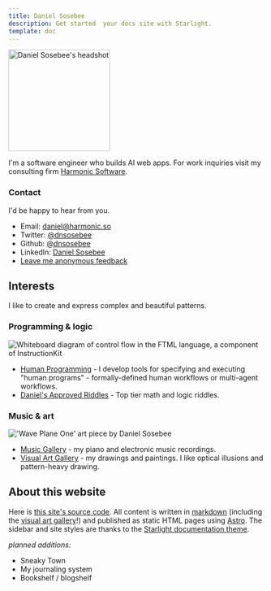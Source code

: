 ```yaml
---
title: Daniel Sosebee
description: Get started  your docs site with Starlight.
template: doc
---
```


<img src="/assets/photos/profile.jpg" alt="Daniel Sosebee's headshot" class="rounded-xl"  width="200" height="200" />

I'm a software engineer who builds AI web apps. For work inquiries visit my consulting firm [Harmonic Software](https://harmonic.so).

### Contact
I'd be happy to hear from you.

- Email: <a href="mailto:daniel@harmonic.so">daniel@harmonic.so</a>
- Twitter: <a href="https://twitter.com/dnsosebee" target="_blank">@dnsosebee</a>
- Github: <a href="https://github.com/dnsosebee" target="_blank">@dnsosebee</a>
- LinkedIn: <a href="https://www.linkedin.com/in/danielsosebee/" target="_blank">Daniel Sosebee</a>
- <a href="https://www.admonymous.co/dnsosebee" target="_blank">Leave me anonymous feedback</a>


## Interests

I like to create and express complex and beautiful patterns.

### Programming & logic

![Whiteboard diagram of control flow in the FTML language, a component of InstructionKit](/assets/ftml-whiteboard.jpg)

- [Human Programming](/human-programming) - I develop tools for specifying and executing "human programs" - formally-defined human workflows or multi-agent workflows.
- [Daniel's Approved Riddles](/riddles) - Top tier math and logic riddles.

### Music & art

!['Wave Plane One' art piece by Daniel Sosebee](/assets/art/wave-plane-one.jpg)

- [Music Gallery](/music) - my piano and electronic music recordings.
- [Visual Art Gallery](/art) - my drawings and paintings. I like optical illusions and pattern-heavy drawing.

## About this website

Here is [this site's source code](https://github.com/dnsosebee/garden). All content is written in [markdown](https://www.markdownguide.org/) (including the [visual art gallery](/art)!) and published as static HTML pages using [Astro](https://astro.build/). The sidebar and site styles are thanks to the [Starlight documentation theme](https://starlight.astro.build/).

_planned additions:_
- Sneaky Town
- My journaling system
- Bookshelf / blogshelf